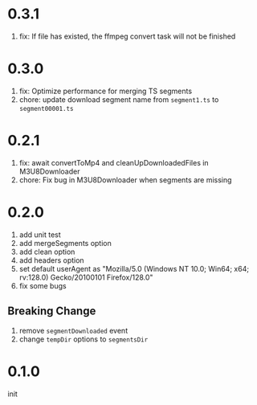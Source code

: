 # 0.3.1

1. fix: If file has existed, the ffmpeg convert task will not be finished

# 0.3.0

1. fix: Optimize performance for merging TS segments
2. chore: update download segment name from `segment1.ts` to `segment00001.ts`

# 0.2.1

1. fix: await convertToMp4 and cleanUpDownloadedFiles in M3U8Downloader
2. chore: Fix bug in M3U8Downloader when segments are missing

# 0.2.0

1. add unit test
2. add mergeSegments option
3. add clean option
4. add headers option
5. set default userAgent as "Mozilla/5.0 (Windows NT 10.0; Win64; x64; rv:128.0) Gecko/20100101 Firefox/128.0"
6. fix some bugs

## Breaking Change

1. remove `segmentDownloaded` event
2. change `tempDir` options to `segmentsDir`

# 0.1.0

init
